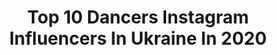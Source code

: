 ---
title: Top 10 Dancers Instagram Influencers In Ukraine In 2020
description: >-
  Find top dancers Instagram influencers in Ukraine in 2020. Most popular hashtags: #dancer #ukraine #dance #model.
platform: Instagram
profiles:
  - username: "ostap_is"
    fullname: >-
      Ostap Kobrin🔥
    location: "Ukraine"
    followers: 7605
    engagement: 2210
    commentsToLikes: 0.025329
    id: ck5hhdt1m7pk00i116feniso3
    verified: false
    hashtags: "#myinspiration, #dance, #dancer, #vogue"
  - username: "sakalyova"
    fullname: >-
      ▫️SVETLANA SAKAL’
    location: "Ukraine"
    followers: 13244
    engagement: 926
    commentsToLikes: 0.041168
    id: ck5c9e0lqb9dd0i11bf3n8600
    verified: false
    hashtags: "#tiktokukraine, #love, #khaleesi, #droneshmot"
  - username: "s.daryshka"
    fullname: >-
      🕊DASHA
    location: "Ukraine"
    followers: 2185
    engagement: 2945
    commentsToLikes: 0.095106
    id: ck0u89mtw6vn60i19r1mjdqhj
    verified: false
    hashtags: "#follower, #followback, #like4like, #follow4follow"
  - username: "kate_nhuen"
    fullname: >-
      Нгуен Катя
    location: "Ukraine"
    followers: 14346
    engagement: 808
    commentsToLikes: 0.040539
    id: ck55kilgezdut0i118wl0ujtf
    verified: false
    hashtags: ""
  - username: "kira_habibi_lal"
    fullname: >-
      Kira Lebedeva
    location: "Ukraine"
    followers: 23594
    engagement: 811
    commentsToLikes: 0.044111
    id: ck6ubyv10chka0j71mzt33uto
    verified: false
    hashtags: "#kirahabibilal, #tribalfusiondance, #iamhappygirl, #newme"
  - username: "viktoriia_chaban_"
    fullname: >-
      DANCER
    location: "Ukraine"
    followers: 21327
    engagement: 367
    commentsToLikes: 0.032871
    id: ck15sqhi7ebbs0i19qvylpkn9
    verified: false
    hashtags: "#vinnitsa, #giveaway, #giv, #sport"
  - username: "_ilin"
    fullname: >-
      Миша Ильин / Michael ILIN
    location: "Ukraine"
    followers: 6090
    engagement: 840
    commentsToLikes: 0.026953
    id: ck5q798ib0ha40i11yq3rc8yk
    verified: false
    hashtags: "#choreography, #myway, #moral, #ilinm"
  - username: "zotova_sofi"
    fullname: >-
      Sofi
    location: "Ukraine"
    followers: 2106
    engagement: 2193
    commentsToLikes: 0.034859
    id: ck5zoz2kfrnrn0i14ktd6zqm7
    verified: false
    hashtags: "#covid, #mugshot, #mugshotchallenge"
  - username: "gurych_yurii"
    fullname: >-
      Гурич Юрий
    location: "Ukraine"
    followers: 8849
    engagement: 691
    commentsToLikes: 0.025487
    id: ck6tzqgmlb8vd0j718dx7yr4l
    verified: false
    hashtags: "#35mm"
  - username: "flawlessbonchinche"
    fullname: >-
      Christina Makarenko
    location: "Ukraine"
    followers: 9462
    engagement: 740
    commentsToLikes: 0.022935
    id: ck0w2r8wfpsem0i19q5yqqvgh
    verified: false
    hashtags: "#stayfuckinghome, #untiltomorrow, #misstraveling, #flawlessvogueonline"
---
